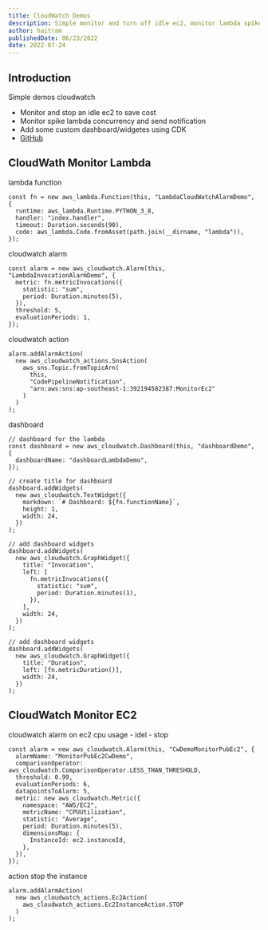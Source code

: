 ```yaml
---
title: CloudWatch Demos
description: Simple monitor and turn off idle ec2, monitor lambda spike load and notification
author: haitram
publishedDate: 06/23/2022
date: 2022-07-24
---
```


## Introduction

Simple demos cloudwatch

- Monitor and stop an idle ec2 to save cost
- Monitor spike lambda concurrency and send notification
- Add some custom dashboard/widgetes using CDK
- [GitHub](https://github.com/entest-hai/cloudwatch-demo)

## CloudWath Monitor Lambda

lambda function

```tsx
const fn = new aws_lambda.Function(this, "LambdaCloudWatchAlarmDemo", {
  runtime: aws_lambda.Runtime.PYTHON_3_8,
  handler: "index.handler",
  timeout: Duration.seconds(90),
  code: aws_lambda.Code.fromAsset(path.join(__dirname, "lambda")),
});
```

cloudwatch alarm

```tsx
const alarm = new aws_cloudwatch.Alarm(this, "LambdaInvocationAlarmDemo", {
  metric: fn.metricInvocations({
    statistic: "sum",
    period: Duration.minutes(5),
  }),
  threshold: 5,
  evaluationPeriods: 1,
});
```

cloudwatch action

```tsx
alarm.addAlarmAction(
  new aws_cloudwatch_actions.SnsAction(
    aws_sns.Topic.fromTopicArn(
      this,
      "CodePipelineNotification",
      "arn:aws:sns:ap-southeast-1:392194582387:MonitorEc2"
    )
  )
);
```

dashboard

```tsx
// dashboard for the lambda
const dashboard = new aws_cloudwatch.Dashboard(this, "dashboardDemo", {
  dashboardName: "dashboardLambdaDemo",
});

// create title for dashboard
dashboard.addWidgets(
  new aws_cloudwatch.TextWidget({
    markdown: `# Dashboard: ${fn.functionName}`,
    height: 1,
    width: 24,
  })
);

// add dashboard widgets
dashboard.addWidgets(
  new aws_cloudwatch.GraphWidget({
    title: "Invocation",
    left: [
      fn.metricInvocations({
        statistic: "sum",
        period: Duration.minutes(1),
      }),
    ],
    width: 24,
  })
);

// add dashboard widgets
dashboard.addWidgets(
  new aws_cloudwatch.GraphWidget({
    title: "Duration",
    left: [fn.metricDuration()],
    width: 24,
  })
);
```

## CloudWatch Monitor EC2

cloudwatch alarm on ec2 cpu usage - idel - stop

```tsx
const alarm = new aws_cloudwatch.Alarm(this, "CwDemoMonitorPubEc2", {
  alarmName: "MonitorPubEc2CwDemo",
  comparisonOperator: aws_cloudwatch.ComparisonOperator.LESS_THAN_THRESHOLD,
  threshold: 0.99,
  evaluationPeriods: 6,
  datapointsToAlarm: 5,
  metric: new aws_cloudwatch.Metric({
    namespace: "AWS/EC2",
    metricName: "CPUUtilization",
    statistic: "Average",
    period: Duration.minutes(5),
    dimensionsMap: {
      InstanceId: ec2.instanceId,
    },
  }),
});
```

action stop the instance

```tsx
alarm.addAlarmAction(
  new aws_cloudwatch_actions.Ec2Action(
    aws_cloudwatch_actions.Ec2InstanceAction.STOP
  )
);
```
